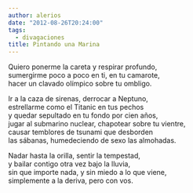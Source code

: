 ```yaml
---
author: alerios
date: "2012-08-26T20:24:00"
tags:
  - divagaciones
title: Pintando una Marina
---
```


Quiero ponerme la careta y respirar profundo,  
 sumergirme poco a poco en ti, en tu camarote,  
 hacer un clavado olímpico sobre tu ombligo.

Ir a la caza de sirenas, derrocar a Neptuno,  
estrellarme como el Titanic en tus pechos  
y quedar sepultado en tu fondo por cien años,  
jugar al submarino nuclear, chapotear sobre tu vientre,  
causar temblores de tsunami que desborden  
las sábanas, humedeciendo de sexo las almohadas.

Nadar hasta la orilla, sentir la tempestad,  
y bailar contigo otra vez bajo la lluvia,  
sin que importe nada, y sin miedo a lo que viene,  
simplemente a la deriva, pero con vos.
